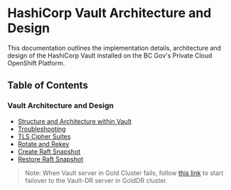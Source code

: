 # HashiCorp Vault Architecture and Design <!-- omit in toc -->

This documentation outlines the implementation details, architecture and design of the HashiCorp Vault installed on the BC Gov's Private Cloud OpenShift Platform.

## Table of Contents <!-- omit in toc -->

### Vault Architecture and Design

- [Structure and Architecture within Vault](./StructureAndArchitecture.md)
- [Troubleshooting](./Troubleshooting.md)
- [TLS Cipher Suites](./VaultTLSCipherSuites.md)
- [Rotate and Rekey](./VaultRotateAndRekey.md)
- [Create Raft Snapshot](./VaultRaftSnapshot.md)
- [Restore Raft Snapshot](./VaultRaftRestore.md)

> Note: When Vault server in Gold Cluster fails, follow [this link](https://developer.hashicorp.com/vault/tutorials/enterprise/disaster-recovery#generate-a-dr-operation-token) to start failover to the Vault-DR server in GoldDR cluster.

